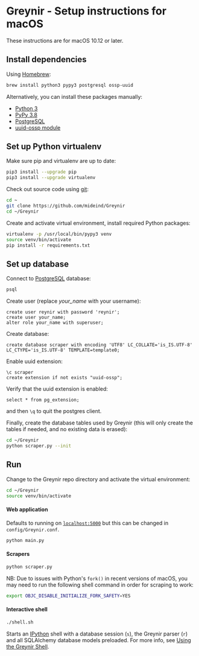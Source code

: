 # Greynir - Setup instructions for macOS

These instructions are for macOS 10.12 or later.

## Install dependencies

Using [Homebrew](https://brew.sh):

```bash
brew install python3 pypy3 postgresql ossp-uuid
```

Alternatively, you can install these packages manually:

* [Python 3](https://www.python.org/downloads/mac-osx/)
* [PyPy 3.8](https://pypy.org/download.html)
* [PostgreSQL](https://www.postgresql.org/download/macosx/)
* [uuid-ossp module](https://www.postgresql.org/docs/devel/uuid-ossp.html)

## Set up Python virtualenv

Make sure pip and virtualenv are up to date:

```bash
pip3 install --upgrade pip
pip3 install --upgrade virtualenv
```

Check out source code using [git](https://git-scm.com):

```bash
cd ~
git clone https://github.com/mideind/Greynir
cd ~/Greynir
```

Create and activate virtual environment, install required Python packages:

```bash
virtualenv -p /usr/local/bin/pypy3 venv
source venv/bin/activate
pip install -r requirements.txt
```

## Set up database

Connect to [PostgreSQL](https://www.postgresql.org) database:

```bash
psql
```

Create user (replace *your_name* with your username):

```postgresql
create user reynir with password 'reynir';
create user your_name;
alter role your_name with superuser;
```

Create database:

```postgresql
create database scraper with encoding 'UTF8' LC_COLLATE='is_IS.UTF-8' LC_CTYPE='is_IS.UTF-8' TEMPLATE=template0;
```

Enable uuid extension:

```postgresql
\c scraper
create extension if not exists "uuid-ossp";
```

Verify that the uuid extension is enabled:

```postgresql
select * from pg_extension;
```

and then `\q` to quit the postgres client.

Finally, create the database tables used by Greynir (this will only create
the tables if needed, and no existing data is erased):

```bash
cd ~/Greynir
python scraper.py --init
```

## Run

Change to the Greynir repo directory and activate the virtual environment:

```bash
cd ~/Greynir
source venv/bin/activate
```

#### Web application

Defaults to running on [`localhost:5000`](http://localhost:5000) but this
can be changed in `config/Greynir.conf`.

```bash
python main.py
```

#### Scrapers

```bash
python scraper.py
```

NB: Due to issues with Python's `fork()` in recent versions of macOS, you
may need to run the following shell command in order for scraping to work:

```bash
export OBJC_DISABLE_INITIALIZE_FORK_SAFETY=YES
```

#### Interactive shell

```bash
./shell.sh
```

Starts an [IPython](https://ipython.org) shell with a database session (`s`),
the Greynir parser (`r`) and all SQLAlchemy database models preloaded. For
more info, see [Using the Greynir Shell](shell.md).
